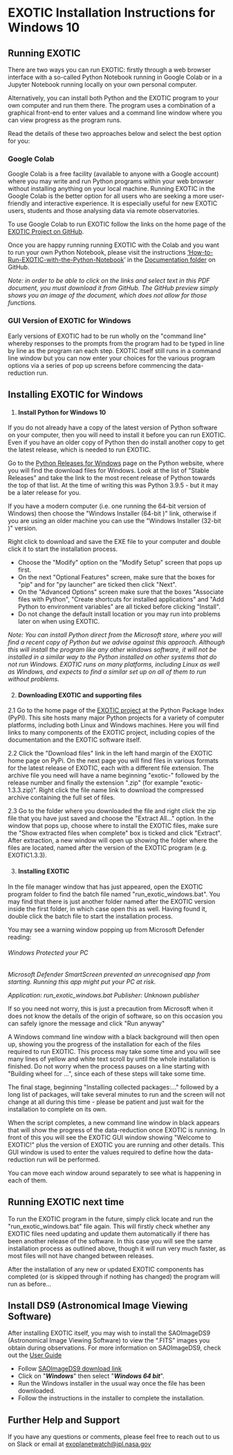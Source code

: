 # EXOTIC Installation Instructions for Windows 10

## Running EXOTIC
There are two ways you can run EXOTIC: firstly through a web browser interface with a so-called Python Notebook running in Google Colab or in a Jupyter Notebook running locally on your own personal computer. 

Alternatively, you can install both Python and the EXOTIC program to your own computer and run them there. The program uses a combination of a graphical front-end to enter values and a command line window where you can view progress as the program runs.

Read the details of these two approaches below and select the best option for you:

### Google Colab

Google Colab is a free facility (available to anyone with a Google account) where you may write and run Python programs within your web browser without installing anything on your local machine. Running EXOTIC in the Google Colab is the better option for all users who are seeking a more user-friendly and interactive experience. It is especially useful for new EXOTIC users, students and those analysing data via remote observatories. 

To use Google Colab to run EXOTIC follow the links on the home page of the [EXOTIC Project on GitHub](https://github.com/rzellem/EXOTIC).

Once you are happy running running EXOTIC with the Colab and you want to run your own Python Notebook, please visit the instructions [‘How-to-Run-EXOTIC-with-the-Python-Notebook](https://github.com/rzellem/EXOTIC/raw/main/Documentation/English/How-to-Run-EXOTIC-with-the-Python-Notebook.pdf)’ in the [Documentation folder](https://github.com/rzellem/EXOTIC/tree/main/Documentation) on GitHub.

*Note: in order to be able to click on the links and select text in this PDF document, you must download it from GitHub. The GitHub preview simply shows you an image of the document, which does not allow for those functions.*

### GUI Version of EXOTIC for Windows

Early versions of EXOTIC had to be run wholly on the "command line" whereby responses to the prompts from the program had to be typed in line by line as the program ran each step. EXOTIC itself still runs in a command line window but you can now enter your choices for the various program options via a series of pop up screens before commencing the data-reduction run.

## Installing EXOTIC for Windows

1. #### Install Python for Windows 10 

If you do not already have a copy of the latest version of Python software on your computer, then you will need to install it before you can run EXOTIC. Even if you have an older copy of Python then do install another copy to get the latest release, which is needed to run EXOTIC.

Go to the [Python Releases for Windows](https://www.python.org/downloads/windows/) page on the Python website, where you will find the download files for Windows. Look at the list of "Stable Releases" and take the link to the most recent release of Python towards the top of that list. At the time of writing this was Python 3.9.5 - but it may be a later release for you. 

If you have a modern computer (i.e. one running the 64-bit version of Windows) then choose the "Windows Installer (64-bit )" link, otherwise if you are using an older machine you can use the "Windows Installer (32-bit )" version.

Right click to download and save the EXE file to your computer and double click it to start the installation process. 

- Choose the "Modify" option on the "Modify Setup" screen that pops up first. 
- On the next "Optional Features" screen, make sure that the boxes for "pip" and for "py launcher" are ticked then click "Next". 
- On the "Advanced Options" screen make sure that the boxes "Associate files with Python", "Create shortcuts for installed applications" and "Add Python to environment variables" are all ticked before clicking "Install". 
- Do not change the default install location or you may run into problems later on when using EXOTIC.

*Note: You can install Python direct from the Microsoft store, where you will find a recent copy of Python but we advise against this approach. Although this will install the program like any other windows software, it will not be installed in a similar way to the Python installed on other systems that do not run Windows. EXOTIC runs on many platforms, including Linux as well as Windows, and expects to find a similar set up on all of them to run without problems.*

2. #### Downloading EXOTIC and supporting files

2.1 Go to the home page of the [EXOTIC project](https://pypi.org/project/exotic/) at the Python Package Index (PyPI). This site hosts many major Python projects for a variety of computer platforms, including both Linux and Windows machines. Here you will find links to many components of the EXOTIC project, including copies of the documentation and the EXOTIC software itself. 

2.2 Click the "Download files" link in the left hand margin of the EXOTIC home page on PyPi. On the next page you will find files in various formats for the latest release of EXOTIC, each with a different file extension. The archive file you need will have a name beginning "exotic-" followed by the release number and finally the extension ".zip" (for example "exotic-1.3.3.zip)". Right click the file name link to download the compressed archive containing the full set of files. 

2.3 Go to the folder where you downloaded the file and right click the zip file that you have just saved and choose the "Extract All..." option. In the window that pops up, choose where to install the EXOTIC files, make sure the "Show extracted files when complete" box is ticked and click "Extract". After extraction, a new window will open up showing the folder where the files are located, named after the version of the EXOTIC program (e.g. EXOTIC1.3.3). 

3. #### Installing EXOTIC

In the file manager window that has just appeared, open the EXOTIC program folder to find the batch file named "run_exotic_windows.bat". You may find that there is just another folder named after the EXOTIC version inside the first folder, in which case open this as well. Having found it, double click the batch file to start the installation process.

You may see a warning window popping up from Microsoft Defender reading: 

###### *Windows Protected your PC* 

*Microsoft Defender SmartScreen prevented an unrecognised app from starting. Running this app might put your PC at risk.*

*Application: run_exotic_windows.bat* 
*Publisher:  Unknown publisher* 

If so you need not worry, this is just a precaution from Microsoft when it does not know the details of the origin of software, so on this occasion you can safely ignore the message and click "Run anyway"

A Windows command line window with a black background will then open up, showing you the progress of the installation for each of the files required to run EXOTIC. This process may take some time and you will see many lines of yellow and white text scroll by until the whole installation is finished. Do not worry when the process pauses on a line starting with "Building wheel for ...", since each of these steps will take some time. 

The final stage, beginning "Installing collected packages:..." followed by a long list of packages, will take several minutes to run and the screen will not change at all during this time - please be patient and just wait for the installation to complete on its own.

When the script completes, a new command line window in black appears that will show the progress of the data-reduction once EXOTIC is running. In front of this you will see the EXOTIC GUI window showing "Welcome to EXOTIC!" plus the version of EXOTIC you are running and other details. This GUI window is used to enter the values required to define how the data-reduction run will be performed.

You can move each window around separately to see what is happening in each of them.

## Running EXOTIC next time

To run the EXOTIC program in the future, simply click locate and run the "run_exotic_windows.bat" file again. This will firstly check whether any EXOTIC files need updating and update them automatically if there has been another release of the software. In this case you will see the same installation process as outlined above, though it will run very much faster, as most files will not have changed between releases. 

After the installation of any new or updated EXOTIC components has completed (or is skipped through if nothing has changed) the program will run as before...

## Install DS9 (Astronomical Image Viewing Software)

After installing EXOTIC itself, you may wish to install the SAOImageDS9 (Astronomical Image Viewing Software) to view the “.FITS” images you obtain during observations. For more information on SAOImageDS9, check out the [User Guide](http://ds9.si.edu/doc/user/index.html)


- Follow [SAOImageDS9 download link](https://sites.google.com/cfa.harvard.edu/saoimageds9/download)
- Click on "***Windows***" then select "***Windows 64 bit***".
- Run the Windows installer in the usual way once the file has been downloaded.
- Follow the instructions in the installer to complete the installation.

## Further Help and Support

If you have any questions or comments, please feel free to reach out to us on Slack or email at [exoplanetwatch@jpl.nasa.gov](exoplanetwatch@jpl.nasa.gov)



